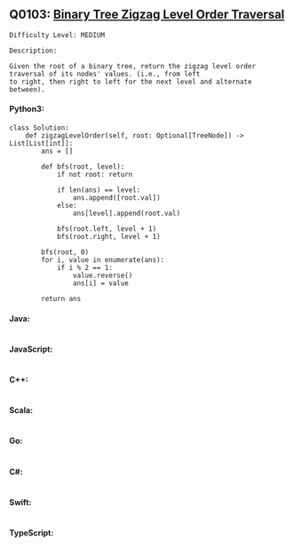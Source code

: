 ## Q0103: [Binary Tree Zigzag Level Order Traversal](https://leetcode.com/problems/binary-tree-zigzag-level-order-traversal/)

```
Difficulty Level: MEDIUM
```

```
Description:

Given the root of a binary tree, return the zigzag level order traversal of its nodes' values. (i.e., from left
to right, then right to left for the next level and alternate between).
```

#### Python3:

```
class Solution:
    def zigzagLevelOrder(self, root: Optional[TreeNode]) -> List[List[int]]:
        ans = []

        def bfs(root, level):
            if not root: return
            
            if len(ans) == level:
                ans.append([root.val])
            else:
                ans[level].append(root.val)
            
            bfs(root.left, level + 1)
            bfs(root.right, level + 1)
        
        bfs(root, 0)
        for i, value in enumerate(ans):
            if i % 2 == 1:
                value.reverse()
                ans[i] = value

        return ans
```

#### Java:

```

```

#### JavaScript:

```

```

#### C++:

```

```

#### Scala:

```

```

#### Go:

```

```

#### C#:

```

```

#### Swift:

```

```

#### TypeScript:

```

```